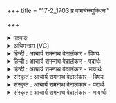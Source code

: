 +++
title = "17-2_1703 प्र वामर्चन्त्युक्थिनः"

+++
<details><summary>पदपाठः</summary>

प्र꣢। वा꣣म्। अर्चन्ति। उक्थि꣡नः꣢। नी꣣थावि꣡दः꣢। नी꣣थ। वि꣡दः꣢꣯। ज꣣रिता꣡रः꣢। इ꣡न्द्रा꣢꣯ग्नी। इ꣡न्द्र꣢꣯। अ꣣ग्नी꣢इति꣢। इ꣡षः꣢꣯। आ। वृ꣣णे। १७०३।
</details>

<details><summary>अधिमन्त्रम् (VC)</summary>

- इन्द्राग्नी
- विश्वामित्रः प्रागाथः
- गायत्री
- षड्जः
</details>

<details><summary>हिन्दी : आचार्य रामनाथ वेदालंकार - विषयः</summary>

द्वितीय ऋचा उत्तरार्चिक में १५७५ क्रमाङ्क पर परमात्मा और जीवात्मा के विषय में व्याख्यात हो चुकी है। यहाँ ब्रह्म-क्षत्र का विषय वर्णित करते हैं।
</details>

<details><summary>हिन्दी : आचार्य रामनाथ वेदालंकार - पदार्थः</summary>

पदार्थान्वय -  हे (इन्द्राग्नी) ब्राह्मण-क्षत्रियो ! (उक्थिनः) गुणों के प्रशंसक, (नीथाविदः) नीतिज्ञ, (जरितारः) ज्ञानवृद्ध लोग (वाम्) तुम्हारी (प्र अर्चन्ति) प्रशंसा करते हैं। मैं तुमसे (इषः) अभीष्ट लाभों को (आवृणे) ग्रहण करता हूँ ॥२॥
</details>

<details><summary>हिन्दी : आचार्य रामनाथ वेदालंकार - भावार्थः</summary>

भावार्थ -  मनुष्यों के चाहिए कि उत्कृष्ट ब्राह्मणों और क्षत्रियों को एकत्र करके राष्ट्र को उन्नत करें ॥२॥
</details>

<details><summary>संस्कृत : आचार्य रामनाथ वेदालंकार - विषयः</summary>

द्वितीया ऋक् उत्तरार्चिके १५७५ क्रमाङ्के परमात्मजीवात्मविषये व्याख्यातपूर्वा। अत्र ब्रह्मक्षत्रविषय उच्यते।
</details>

<details><summary>संस्कृत : आचार्य रामनाथ वेदालंकार - पदार्थः</summary>

पदार्थान्वय -  हे इद्राग्नी ब्राह्मणक्षत्रियौ ! (उक्थिनः) गुणप्रशंसकाः, (नीथाविदः) नीतिवेत्तारः, (जरितारः) ज्ञानवृद्धाः जनाः (वाम्) युवाम् (प्र अर्चन्ति) प्रशंसन्ति। अहम् युवयोः (इषः) एष्टव्यान् लाभान् (आवृणे) स्वीकरोमि ॥२॥२
</details>

<details><summary>संस्कृत : आचार्य रामनाथ वेदालंकार - भावार्थः</summary>

भावार्थ -  मनुष्यैरुत्कृष्टान् ब्राह्मणान् क्षत्रियांश्च संगृह्य राष्ट्रमुन्नेतव्यम् ॥२॥
</details>